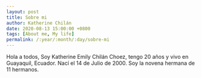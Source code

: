 ```yaml
---
layout: post
title: Sobre mi
author: Katherine Chilán
date: 2020-08-13 15:00:00 +0800
tags: [About me, My life]
permalink: /:year/:month/:day/sobre-mi
---
```


Hola a todos, Soy Katherine Emily Chilán Choez, tengo 20 años y vivo en Guayaquil, Ecuador.
Nací el 14 de Julio de 2000. Soy la novena hermana de 11 hermanos. 
